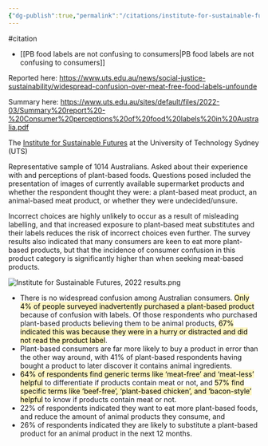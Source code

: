 ```yaml
---
{"dg-publish":true,"permalink":"/citations/institute-for-sustainable-futures-2022/","tags":["#citation"],"created":"2025-10-23T17:42:45.157+01:00","updated":"2025-10-23T18:06:08.821+01:00"}
---
```


#citation 

- [[PB food labels are not confusing to consumers\|PB food labels are not confusing to consumers]]

Reported here: https://www.uts.edu.au/news/social-justice-sustainability/widespread-confusion-over-meat-free-food-labels-unfounde

Summary here: https://www.uts.edu.au/sites/default/files/2022-03/Summary%20report%20-%20Consumer%20perceptions%20of%20food%20labels%20in%20Australia.pdf

The [Institute for Sustainable Futures](https://www.uts.edu.au/isf) at the University of Technology Sydney (UTS)

Representative sample of 1014 Australians. Asked about their experience with and perceptions of plant-based foods. Questions posed included the presentation of images of currently available supermarket products and whether the respondent thought they were: a plant-based meat product, an animal-based meat product, or whether they were undecided/unsure.

Incorrect choices are highly unlikely to occur as a result of misleading labelling, and that increased exposure to plant-based meat substitutes and their labels reduces the risk of incorrect choices even further. The survey results also indicated that many consumers are keen to eat more plant-based products, but that the incidence of consumer confusion in this product category is significantly higher than when seeking meat-based products.

![Institute for Sustainable Futures, 2022 results.png](/img/user/Citations/Institute%20for%20Sustainable%20Futures,%202022%20results.png)

- There is no widespread confusion among Australian consumers. <mark style="background: #FFF3A3A6;">Only 4% of people surveyed inadvertently purchased a plant-based product</mark> because of confusion with labels. Of those respondents who purchased plant-based products believing them to be animal products, <mark style="background: #FFF3A3A6;">67% indicated this was because they were in a hurry or distracted and did not read the product label</mark>.
- Plant-based consumers are far more likely to buy a product in error than the other way around, with 41% of plant-based respondents having bought a product to later discover it contains animal ingredients.
- <mark style="background: #FFF3A3A6;">64% of respondents find generic terms like ‘meat-free’ and ‘meat-less’ helpful</mark> to differentiate if products contain meat or not, and <mark style="background: #FFF3A3A6;">57% find specific terms like ‘beef-free’, ‘plant-based chicken’, and ‘bacon-style’ helpful</mark> to know if products contain meat or not.
- 22% of respondents indicated they want to eat more plant-based foods, and reduce the amount of animal products they consume, and
- 26% of respondents indicated they are likely to substitute a plant-based product for an animal product in the next 12 months.

